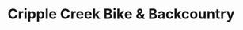 ---
title: "Cripple Creek Bike & Backcountry"
url: /silverthorne/cripple-creek-bike-and-backcountry/
shop: bicycle
---
